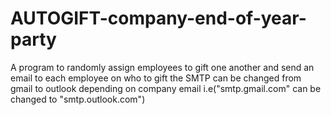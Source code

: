 # AUTOGIFT-company-end-of-year-party
A program to randomly assign employees to gift one another and send an email to each employee on who to gift
the SMTP can be changed from gmail to outlook depending on company email i.e("smtp.gmail.com" can be changed to "smtp.outlook.com")
